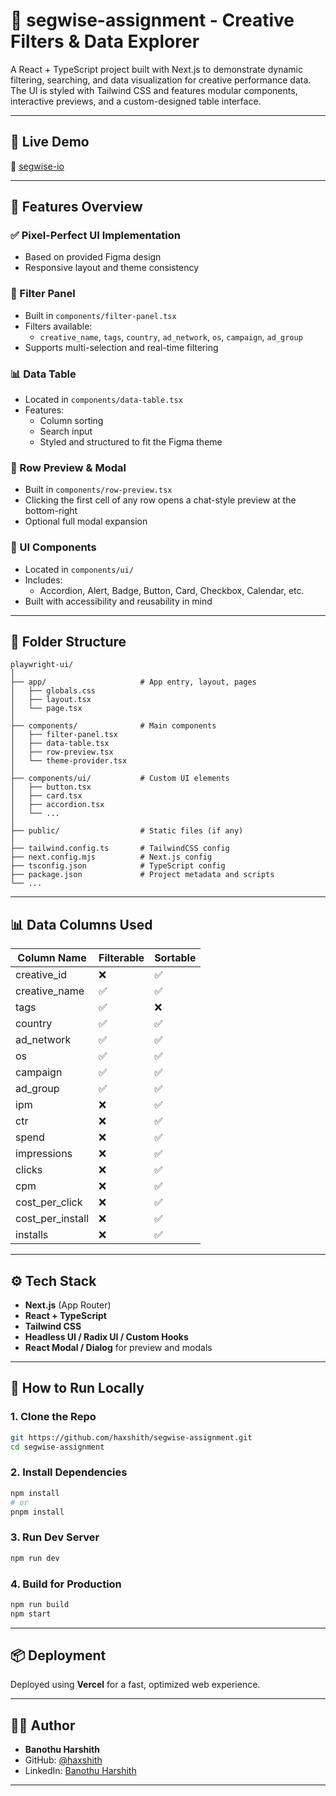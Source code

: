 
# 🎯 segwise-assignment - Creative Filters & Data Explorer

A React + TypeScript project built with Next.js to demonstrate dynamic filtering, searching, and data visualization for creative performance data. The UI is styled with Tailwind CSS and features modular components, interactive previews, and a custom-designed table interface.

---

## 🚀 Live Demo

🔗 [segwise-io](https://segwise-ui-dash.vercel.app/)

---

## 🧾 Features Overview

### ✅ Pixel-Perfect UI Implementation
- Based on provided Figma design
- Responsive layout and theme consistency

### 🧩 Filter Panel
- Built in `components/filter-panel.tsx`
- Filters available:
  - `creative_name`, `tags`, `country`, `ad_network`, `os`, `campaign`, `ad_group`
- Supports multi-selection and real-time filtering

### 📊 Data Table
- Located in `components/data-table.tsx`
- Features:
  - Column sorting
  - Search input
  - Styled and structured to fit the Figma theme

### 💬 Row Preview & Modal
- Built in `components/row-preview.tsx`
- Clicking the first cell of any row opens a chat-style preview at the bottom-right
- Optional full modal expansion

### 🔧 UI Components
- Located in `components/ui/`
- Includes:
  - Accordion, Alert, Badge, Button, Card, Checkbox, Calendar, etc.
- Built with accessibility and reusability in mind

---

## 🧱 Folder Structure

```
playwright-ui/
│
├── app/                     # App entry, layout, pages
│   ├── globals.css
│   ├── layout.tsx
│   └── page.tsx
│
├── components/              # Main components
│   ├── filter-panel.tsx
│   ├── data-table.tsx
│   ├── row-preview.tsx
│   └── theme-provider.tsx
│
├── components/ui/           # Custom UI elements
│   ├── button.tsx
│   ├── card.tsx
│   ├── accordion.tsx
│   └── ...
│
├── public/                  # Static files (if any)
│
├── tailwind.config.ts       # TailwindCSS config
├── next.config.mjs          # Next.js config
├── tsconfig.json            # TypeScript config
├── package.json             # Project metadata and scripts
└── ...
```

---

## 📊 Data Columns Used

| Column Name          | Filterable | Sortable |
|----------------------|------------|----------|
| creative_id          | ❌         | ✅        |
| creative_name        | ✅         | ✅        |
| tags                 | ✅         | ❌        |
| country              | ✅         | ✅        |
| ad_network           | ✅         | ✅        |
| os                   | ✅         | ✅        |
| campaign             | ✅         | ✅        |
| ad_group             | ✅         | ✅        |
| ipm                  | ❌         | ✅        |
| ctr                  | ❌         | ✅        |
| spend                | ❌         | ✅        |
| impressions          | ❌         | ✅        |
| clicks               | ❌         | ✅        |
| cpm                  | ❌         | ✅        |
| cost_per_click       | ❌         | ✅        |
| cost_per_install     | ❌         | ✅        |
| installs             | ❌         | ✅        |

---

## ⚙️ Tech Stack

- **Next.js** (App Router)
- **React + TypeScript**
- **Tailwind CSS**
- **Headless UI / Radix UI / Custom Hooks**
- **React Modal / Dialog** for preview and modals

---

## 🧪 How to Run Locally

### 1. Clone the Repo
```bash
git https://github.com/haxshith/segwise-assignment.git
cd segwise-assignment
```

### 2. Install Dependencies
```bash
npm install
# or
pnpm install
```

### 3. Run Dev Server
```bash
npm run dev
```

### 4. Build for Production
```bash
npm run build
npm start
```

---

## 📦 Deployment

Deployed using **Vercel** for a fast, optimized web experience.

---

## 👨‍💻 Author

- **Banothu Harshith**
- GitHub: [@haxshith](https://github.com/haxshith)
- LinkedIn: [Banothu Harshith](https://www.linkedin.com/in/banothu-harshith10/)

---

